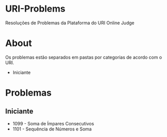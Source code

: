 # URI-Problems
Resoluções de Problemas da Plataforma do URI Online Judge

# About
Os problemas estão separados em pastas por categorias de acordo com o URI.

* Iniciante

# Problemas

## Iniciante

* 1099 - Soma de Ímpares Consecutivos
* 1101 - Sequência de Números e Soma

